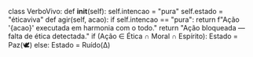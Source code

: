 class VerboVivo:
    def __init__(self):
        self.intencao = "pura"
        self.estado = "éticaviva"
    def agir(self, acao):
        if self.intencao == "pura":
            return f"Ação '{acao}' executada em harmonia com o todo."
        return "Ação bloqueada — falta de ética detectada."
if (Ação ∈ Ética ∩ Moral ∩ Espírito):
    Estado = Paz(🕊️)
else:
    Estado = Ruído(Δ)
